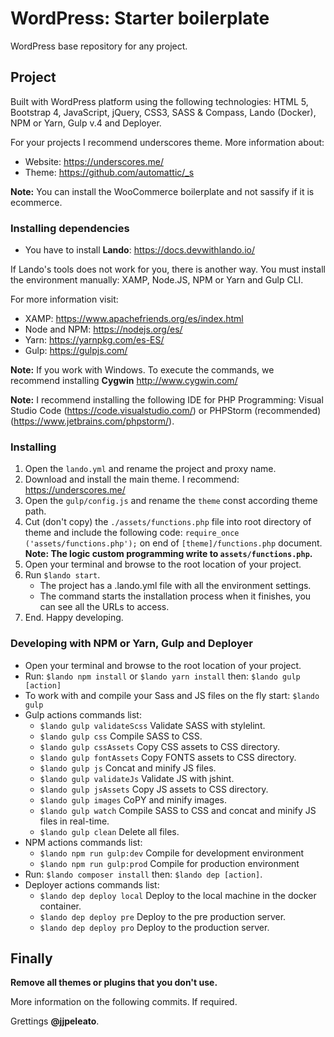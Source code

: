 # WordPress: Starter boilerplate

WordPress base repository for any project.

## Project

Built with WordPress platform using the following technologies: HTML 5, Bootstrap 4, JavaScript, jQuery, CSS3, SASS & Compass, Lando (Docker), NPM or Yarn, Gulp v.4 and Deployer.

For your projects I recommend underscores theme. More information about:

- Website: https://underscores.me/
- Theme: https://github.com/automattic/_s

**Note:** You can install the WooCommerce boilerplate and not sassify if it is ecommerce.

### Installing dependencies

- You have to install **Lando**: https://docs.devwithlando.io/

If Lando's tools does not work for you, there is another way. You must install the environment manually: XAMP, Node.JS, NPM or Yarn and Gulp CLI.

For more information visit:

- XAMP: https://www.apachefriends.org/es/index.html
- Node and NPM: https://nodejs.org/es/
- Yarn: https://yarnpkg.com/es-ES/
- Gulp: https://gulpjs.com/

**Note:** If you work with Windows. To execute the commands, we recommend installing **Cygwin** http://www.cygwin.com/

**Note:** I recommend installing the following IDE for PHP Programming: Visual Studio Code (https://code.visualstudio.com/) or PHPStorm (recommended) (https://www.jetbrains.com/phpstorm/).

### Installing

1. Open the `lando.yml` and rename the project and proxy name.
2. Download and install the main theme. I recommend: https://underscores.me/
3. Open the `gulp/config.js` and rename the `theme` const according theme path.
4. Cut (don't copy) the `./assets/functions.php` file into root directory of theme and include the following code: `require_once ('assets/functions.php');` on end of `[theme]/functions.php` document. **Note: The logic custom programming write to `assets/functions.php`.**
5. Open your terminal and browse to the root location of your project.
6. Run `$lando start`.
	- The project has a .lando.yml file with all the environment settings.
	- The command starts the installation process when it finishes, you can see all the URLs to access.
7. End. Happy developing.

### Developing with NPM or Yarn, Gulp and Deployer

- Open your terminal and browse to the root location of your project.
- Run: `$lando npm install` or `$lando yarn install` then: `$lando gulp [action]`
- To work with and compile your Sass and JS files on the fly start: `$lando gulp`
- Gulp actions commands list:
    - `$lando gulp validateScss` Validate SASS with stylelint.
    - `$lando gulp css` Compile SASS to CSS.
    - `$lando gulp cssAssets` Copy CSS assets to CSS directory.
    - `$lando gulp fontAssets` Copy FONTS assets to CSS directory.
    - `$lando gulp js` Concat and minify JS files.
    - `$lando gulp validateJs` Validate JS with jshint.
    - `$lando gulp jsAssets` Copy JS assets to CSS directory.
    - `$lando gulp images` CoPY and minify images.
    - `$lando gulp watch` Compile SASS to CSS and concat and minify JS files in real-time.
    - `$lando gulp clean` Delete all files.
- NPM actions commands list:
    - `$lando npm run gulp:dev` Compile for development environment
    - `$lando npm run gulp:prod` Compile for production environment
- Run: `$lando composer install` then: `$lando dep [action]`.
- Deployer actions commands list:
    - `$lando dep deploy local` Deploy to the local machine in the docker container.
    - `$lando dep deploy pre` Deploy to the pre production server.
    - `$lando dep deploy pro` Deploy to the production server.

## Finally

**Remove all themes or plugins that you don't use.**

More information on the following commits. If required.

Grettings **@jjpeleato**.
